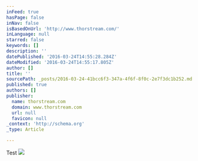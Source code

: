 ```yaml
---
inFeed: true
hasPage: false
inNav: false
isBasedOnUrl: 'http://www.thorstream.com/'
inLanguage: null
starred: false
keywords: []
description: ''
datePublished: '2016-03-24T14:55:28.284Z'
dateModified: '2016-03-24T14:55:17.805Z'
author: []
title: ''
sourcePath: _posts/2016-03-24-41bcc6f3-347a-4f6f-8f0c-2e7f3dc1b252.md
published: true
authors: []
publisher:
  name: thorstream.com
  domain: www.thorstream.com
  url: null
  favicon: null
_context: 'http://schema.org'
_type: Article

---
```

Test
![](https://static.wixstatic.com/media/1e928b_f84cbcb9cee94d8fbe9e20e569088f61.png/v1/fill/w_890,h_356,al_c,usm_0.66_1.00_0.01/1e928b_f84cbcb9cee94d8fbe9e20e569088f61.png)